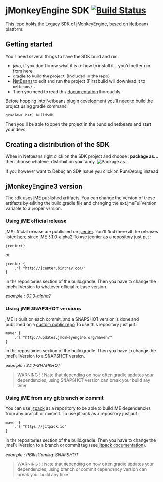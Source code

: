 # jMonkeyEngine SDK [![Build Status](https://travis-ci.org/jMonkeyEngine/sdk.svg?branch=master)](https://travis-ci.org/jMonkeyEngine/sdk)

This repo holds the Legacy SDK of jMonkeyEngine, based on Netbeans platform.

## Getting started
You'll need several things to have the SDK build and run:
- java, if you don't know what it is or how to install it... you'd better run from here.
- [gradle](http://gradle.org/gradle-download/) to build the project. (Included in the repo)
- [NetBeans](https://netbeans.org/downloads/) to edit and run the project (First build will download it to ```netbeans/```).
- Then you need to read this [documentation](https://jmonkeyengine.github.io/wiki/sdk/development.html) thoroughly.

Before hopping into Netbeans plugin development you'll need to build the project using gradle command:
```
gradlew(.bat) buildSdk
```

Then you'll be able to open the project in the bundled netbeans and start your devs.

## Creating a distribution of the SDK
When in Netbeans right click on the SDK project and choose : **package as...**
then choose whatever distribution you fancy.
![Package as...](http://i.imgur.com/5V2uBHf.png)

If you however want to Debug an SDK Issue you click on Run/Debug instead
## jMonkeyEngine3 version
The sdk uses jME published artifacts.
You can change the version of these artifacts by editing the build.gradle file and changing the ext.jmeFullVersion variable to a proper version.

### Using jME official release
jME official release are published on [jcenter](https://bintray.com/bintray/jcenter). You'll find there all the releases listed [here](https://github.com/jMonkeyEngine/jmonkeyengine/releases) since jME 3.1.0-alpha2
To use jcenter as a repository just put :
```
jcenter()
```
or
```
jcenter {
    url "http://jcenter.bintray.com/"
}
```
in the repositories section of the build.gradle.
Then you have to change the jmeFullVersion to whatever official release version.

<i>example : 3.1.0-alpha2</i>

### Using jME SNAPSHOT versions
jME is built on each commit, and a SNAPSHOT version is done and published on a [custom public repo](http://updates.jmonkeyengine.org/maven/)
To use this repository just put :
```
maven {
    url "http://updates.jmonkeyengine.org/maven/"
}
```
in the repositories section of the build.gradle.
Then you have to change the jmeFullVersion to a SNAPSHOT version.

<i>example : 3.1.0-SNAPSHOT</i>
> WARNING !!! Note that depending on how often gradle updates your dependencies, using SNAPSHOT version can break your build any time

### Using jME from any git branch or commit
You can use [jitpack](https://jitpack.io/) as a repository to be able to build jME dependencies from any branch or commit.
To use jitpack as a repository just put :

```
maven {
    url "https://jitpack.io"
}
```
in the repositories section of the build.gradle.
Then you have to change the jmeFullVersion to a branch or commit tag (see [jitpack documentation](https://jitpack.io/docs/)).

<i>example : PBRisComing-SNAPSHOT</i>
> WARNING !!! Note that depending on how often gradle updates your dependencies, using branch or commit dependency version can break your build any time
